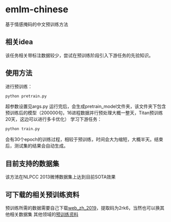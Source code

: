 # emlm-chinese
基于情感掩码的中文预训练方法
## 相关idea
该任务相关带标注数据较少，尝试在预训练阶段引入下游任务的先验知识。
## 使用方法
进行预训练：
```python
python pretrain.py
```
超参数设置见args.py
运行完后，会生成pretrain_model文件夹，该文件夹下包含预训练后的模型（200000句，16进程数据并行预处理大概一整天，Titan预训练20天，这边可以进行多卡优化）
学习下游任务：
```python
python train.py
```
会有30个epoch的训练过程，相较于预训练，时间会大为缩短，大概半天。结束后，测试集的结果会自动生成。
## 目前支持的数据集
该方法在NLPCC 2013微博数据集上达到目前SOTA效果
## 可下载的相关预训练资料
预训练所需的数据需要自己下载[web_zh_2019](https://pan.baidu.com/share/init?surl=17MVHVtDbvDx30V6mxxSXg)，提取码为2rk6，当然也可以换其他相关数据集
其他领域的[预训练资料](https://zhuanlan.zhihu.com/p/163616279)
